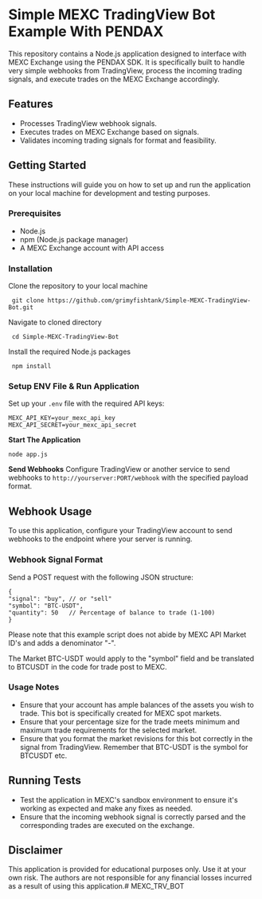 # Simple MEXC TradingView Bot Example With PENDAX

This repository contains a Node.js application designed to interface with MEXC Exchange using the PENDAX SDK. It is specifically built to handle very simple webhooks from TradingView, process the incoming trading signals, and execute trades on the MEXC Exchange accordingly.

## Features

- Processes TradingView webhook signals.
- Executes trades on MEXC Exchange based on signals.
- Validates incoming trading signals for format and feasibility.

## Getting Started

These instructions will guide you on how to set up and run the application on your local machine for development and testing purposes.

### Prerequisites

- Node.js
- npm (Node.js package manager)
- A MEXC Exchange account with API access

### Installation

 Clone the repository to your local machine

     git clone https://github.com/grimyfishtank/Simple-MEXC-TradingView-Bot.git

 Navigate to cloned directory

     cd Simple-MEXC-TradingView-Bot
 
 Install the required Node.js packages

     npm install

### Setup ENV File & Run Application
Set up your `.env` file with the required API  keys:

    MEXC_API_KEY=your_mexc_api_key 
    MEXC_API_SECRET=your_mexc_api_secret

**Start The Application**

    node app.js

**Send Webhooks**
Configure TradingView or another service to send webhooks to `http://yourserver:PORT/webhook` with the specified payload format.

## Webhook Usage

To use this application, configure your TradingView account to send webhooks to the endpoint where your server is running.

### Webhook Signal Format

Send a POST request with the following JSON structure:


    {
    "signal": "buy", // or "sell"
    "symbol": "BTC-USDT",
    "quantity": 50   // Percentage of balance to trade (1-100)
    }

Please note that this example script does not abide by MEXC API Market ID's and adds a denominator "-".

The Market BTC-USDT would apply to the "symbol" field and be translated to BTCUSDT in the code for trade post to MEXC.

### Usage Notes

 - Ensure that your account has ample balances of the assets you wish to trade. This bot is specifically created for MEXC spot markets.
 - Ensure that your percentage size for the trade meets minimum and maximum trade requirements for the selected market.
 - Ensure that you format the market revisions for this bot correctly in the signal from TradingView. Remember that BTC-USDT is the symbol for BTCUSDT etc.

## Running Tests
-   Test the application in MEXC's sandbox environment to ensure it's working as expected and make any fixes as needed.
-   Ensure that the incoming webhook signal is correctly parsed and the corresponding trades are executed on the exchange.

## Disclaimer
This application is provided for educational purposes only. Use it at your own risk. The authors are not responsible for any financial losses incurred as a result of using this application.# MEXC_TRV_BOT
